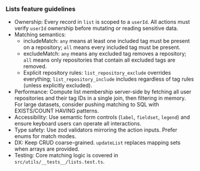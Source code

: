 ### Lists feature guidelines

- Ownership: Every record in `list` is scoped to a `userId`. All actions must verify `userId` ownership before mutating or reading sensitive data.
- Matching semantics:
  - includeMatch: `any` means at least one included tag must be present on a repository; `all` means every included tag must be present.
  - excludeMatch: `any` means any excluded tag removes a repository; `all` means only repositories that contain all excluded tags are removed.
  - Explicit repository rules: `list_repository_exclude` overrides everything; `list_repository_include` includes regardless of tag rules (unless explicitly excluded).
- Performance: Compute list membership server-side by fetching all user repositories and their tag IDs in a single join, then filtering in memory. For large datasets, consider pushing matching to SQL with EXISTS/COUNT HAVING patterns.
- Accessibility: Use semantic form controls (`label`, `fieldset`, `legend`) and ensure keyboard users can operate all interactions.
- Type safety: Use zod validators mirroring the action inputs. Prefer enums for match modes.
- DX: Keep CRUD coarse-grained. `updateList` replaces mapping sets when arrays are provided.
- Testing: Core matching logic is covered in `src/utils/__tests__/lists.test.ts`.